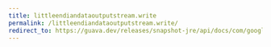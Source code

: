 ```yaml
---
title: littleendiandataoutputstream.write
permalink: /littleendiandataoutputstream.write/
redirect_to: https://guava.dev/releases/snapshot-jre/api/docs/com/google/common/io/LittleEndianDataOutputStream.html#write-byte:A-int-int-
---
```


